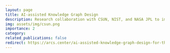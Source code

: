 ```yaml
---
layout: page
title: AI-assisted Knowledge Graph Design
description: Research collaboration with CSUN, NIST, and NASA JPL to implement a recommendation system for materials of part in assemblies.
img: assets/img/csun.png
importance: 2
category: 
related_publications: false
redirect: https://arcs.center/ai-assisted-knowledge-graph-design-for-the-cadre-robots/
---
```


